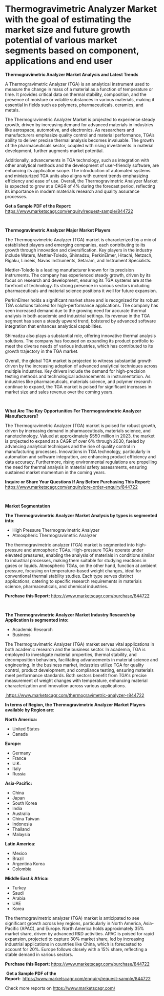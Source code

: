 <p><h1>Thermogravimetric Analyzer Market with the goal of estimating the market size and future growth potential of various market segments based on component, applications and end user</h1></p><p><strong>Thermogravimetric Analyzer Market Analysis and Latest Trends</strong></p>
<p><p>A Thermogravimetric Analyzer (TGA) is an analytical instrument used to measure the change in mass of a material as a function of temperature or time. It provides critical data on thermal stability, composition, and the presence of moisture or volatile substances in various materials, making it essential in fields such as polymers, pharmaceuticals, ceramics, and metals.</p><p>The Thermogravimetric Analyzer Market is projected to experience steady growth, driven by increasing demand for advanced materials in industries like aerospace, automotive, and electronics. As researchers and manufacturers emphasize quality control and material performance, TGA’s ability to deliver precise thermal analysis becomes invaluable. The growth of the pharmaceuticals sector, coupled with rising investments in material development, further augments market potential.</p><p>Additionally, advancements in TGA technology, such as integration with other analytical methods and the development of user-friendly software, are enhancing its application scope. The introduction of automated systems and miniaturized TGA units also aligns with current trends emphasizing efficiency and ease of use. Overall, the Thermogravimetric Analyzer Market is expected to grow at a CAGR of 4% during the forecast period, reflecting its importance in modern materials research and quality assurance processes.</p></p>
<p><strong>Get a Sample PDF of the Report:&nbsp;</strong> <a href="https://www.marketscagr.com/enquiry/request-sample/844722?utm_campaign=1902&utm_medium=2&utm_source=Github&utm_content=ia&utm_term=17022025&utm_id=thermogravimetric-analyzer">https://www.marketscagr.com/enquiry/request-sample/844722</a></p>
<p>&nbsp;</p>
<p><strong>Thermogravimetric Analyzer Major Market Players</strong></p>
<p><p>The Thermogravimetric Analyzer (TGA) market is characterized by a mix of established players and emerging companies, each contributing to its growth through innovation and diversification. Key players in the industry include Waters, Mettler-Toledo, Shimadzu, PerkinElmer, Hitachi, Netzsch, Rigaku, Linseis, Navas Instruments, Setaram, and Instrument Specialists.</p><p>Mettler-Toledo is a leading manufacturer known for its precision instruments. The company has experienced steady growth, driven by its focus on research and development, ensuring its TGA systems are at the forefront of technology. Its strong presence in various sectors including pharmaceuticals and material science positions it well for future expansion.</p><p>PerkinElmer holds a significant market share and is recognized for its robust TGA solutions tailored for high-performance applications. The company has seen increased demand due to the growing need for accurate thermal analysis in both academic and industrial settings. Its revenue in the TGA segment has seen a steady upward trend, bolstered by advanced software integration that enhances analytical capabilities.</p><p>Shimadzu also plays a substantial role, offering innovative thermal analysis solutions. The company has focused on expanding its product portfolio to meet the diverse needs of various industries, which has contributed to its growth trajectory in the TGA market.</p><p>Overall, the global TGA market is projected to witness substantial growth driven by the increasing adoption of advanced analytical techniques across multiple industries. Key drivers include the demand for high-precision testing methods and technological advancements in instrumentation. As industries like pharmaceuticals, materials science, and polymer research continue to expand, the TGA market is poised for significant increases in market size and sales revenue over the coming years.</p></p>
<p>&nbsp;</p>
<p><strong>What Are The Key Opportunities For Thermogravimetric Analyzer Manufacturers?</strong></p>
<p><p>The Thermogravimetric Analyzer (TGA) market is poised for robust growth, driven by increasing demand in pharmaceuticals, materials science, and nanotechnology. Valued at approximately $550 million in 2023, the market is projected to expand at a CAGR of over 6% through 2030, fueled by advancing analytical techniques and the rise of quality control in manufacturing processes. Innovations in TGA technology, particularly in automation and software integration, are enhancing product efficiency and data accuracy. Furthermore, rising environmental regulations are propelling the need for thermal analysis in material safety assessments, ensuring sustained market momentum in the coming years.</p></p>
<p><strong>Inquire or Share Your Questions If Any Before Purchasing This Report:</strong> <a href="https://www.marketscagr.com/enquiry/pre-order-enquiry/844722?utm_campaign=1902&utm_medium=2&utm_source=Github&utm_content=ia&utm_term=17022025&utm_id=thermogravimetric-analyzer">https://www.marketscagr.com/enquiry/pre-order-enquiry/844722</a></p>
<p>&nbsp;</p>
<p><strong>Market Segmentation</strong></p>
<p><strong>The Thermogravimetric Analyzer Market Analysis by types is segmented into:</strong></p>
<p><ul><li>High Pressure Thermogravimetric Analyzer</li><li>Atmospheric Thermogravimetric Analyzer</li></ul></p>
<p><p>The thermogravimetric analyzer (TGA) market is segmented into high-pressure and atmospheric TGAs. High-pressure TGAs operate under elevated pressures, enabling the analysis of materials in conditions similar to industrial processes, making them suitable for studying reactions in gases or liquids. Atmospheric TGAs, on the other hand, function at ambient pressure, focusing on temperature-based weight changes, ideal for conventional thermal stability studies. Each type serves distinct applications, catering to specific research requirements in materials science, pharmaceuticals, and chemical industries.</p></p>
<p><strong>Purchase this Report:&nbsp;</strong><a href="https://www.marketscagr.com/purchase/844722?utm_campaign=1902&utm_medium=2&utm_source=Github&utm_content=ia&utm_term=17022025&utm_id=thermogravimetric-analyzer">https://www.marketscagr.com/purchase/844722</a></p>
<p>&nbsp;</p>
<p><strong>The Thermogravimetric Analyzer Market Industry Research by Application is segmented into:</strong></p>
<p><ul><li>Academic Research</li><li>Business</li></ul></p>
<p><p>The Thermogravimetric Analyzer (TGA) market serves vital applications in both academic research and the business sector. In academia, TGA is employed to investigate material properties, thermal stability, and decomposition behaviors, facilitating advancements in material science and engineering. In the business market, industries utilize TGA for quality control, product development, and compliance testing, ensuring materials meet performance standards. Both sectors benefit from TGA's precise measurement of weight changes with temperature, enhancing material characterization and innovation across various applications.</p></p>
<p><a href="https://www.marketscagr.com/thermogravimetric-analyzer-r844722?utm_campaign=1902&utm_medium=2&utm_source=Github&utm_content=ia&utm_term=17022025&utm_id=thermogravimetric-analyzer">&nbsp;https://www.marketscagr.com/thermogravimetric-analyzer-r844722</a></p>
<p><strong>In terms of Region, the Thermogravimetric Analyzer Market Players available by Region are:</strong></p>
<p>
    <p> <strong> North America: </strong>
        <ul>
            <li>United States</li>
            <li>Canada</li>
        </ul>
        </p> 
    <p> <strong> Europe: </strong>
        <ul>
            <li>Germany</li>
            <li>France</li>
            <li>U.K.</li>
            <li>Italy</li>
            <li>Russia</li>
        </ul>
        </p> 
    <p> <strong> Asia-Pacific: </strong>
        <ul>
            <li>China</li>
            <li>Japan</li>
            <li>South Korea</li>
            <li>India</li>
            <li>Australia</li>
            <li>China Taiwan</li>
            <li>Indonesia</li>
            <li>Thailand</li>
            <li>Malaysia</li>
        </ul>
        </p> 
    <p> <strong> Latin America: </strong>
        <ul>
            <li>Mexico</li>
            <li>Brazil</li>
            <li>Argentina Korea</li>
            <li>Colombia</li>
        </ul>
        </p> 
    <p> <strong> Middle East & Africa: </strong>
        <ul>
            <li>Turkey</li>
            <li>Saudi</li>
            <li>Arabia</li>
            <li>UAE</li>
            <li>Korea</li>
        </ul>
    </p>
    </p>
<p><p>The thermogravimetric analyzer (TGA) market is anticipated to see significant growth across key regions, particularly in North America, Asia-Pacific (APAC), and Europe. North America holds approximately 35% market share, driven by advanced R&D activities. APAC is poised for rapid expansion, projected to capture 30% market share, led by increasing industrial applications in countries like China, which is forecasted to account for 20%. Europe follows closely with a 15% share, reflecting a stable demand in various sectors.</p></p>
<p><strong>Purchase this Report: </strong><a href="https://www.marketscagr.com/purchase/844722?utm_campaign=1902&utm_medium=2&utm_source=Github&utm_content=ia&utm_term=17022025&utm_id=thermogravimetric-analyzer">https://www.marketscagr.com/purchase/844722</a></p>
<p>&nbsp;<strong>Get a Sample PDF of the Report:&nbsp;&nbsp;</strong><a href="https://www.marketscagr.com/enquiry/request-sample/844722?utm_campaign=1902&utm_medium=2&utm_source=Github&utm_content=ia&utm_term=17022025&utm_id=thermogravimetric-analyzer">https://www.marketscagr.com/enquiry/request-sample/844722</a></p>
<p><strong></strong></p>
<p>Check more reports on <a href="https://www.marketscagr.com/?utm_campaign=1902&utm_medium=2&utm_source=Github&utm_content=ia&utm_term=17022025&utm_id=thermogravimetric-analyzer">https://www.marketscagr.com/</a></p>